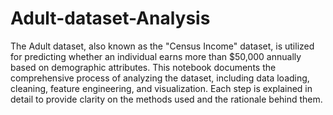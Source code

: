 # Adult-dataset-Analysis

The Adult dataset, also known as the "Census Income" dataset, is utilized for predicting whether an individual earns more than $50,000 annually based on demographic attributes. This notebook documents the comprehensive process of analyzing the dataset, including data loading, cleaning, feature engineering, and visualization. Each step is explained in detail to provide clarity on the methods used and the rationale behind them.
